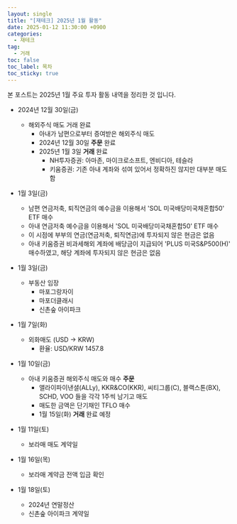 ```yaml
---
layout: single
title: "[재테크] 2025년 1월 활동"
date: 2025-01-12 11:30:00 +0900
categories: 
  - 재테크
tag: 
  - 거래
toc: false
toc_label: 목차
toc_sticky: true
---
```


본 포스트는 2025년 1월 주요 투자 활동 내역을 정리한 것 입니다.

* 2024년 12월 30일(금)
  - 해외주식 매도 거래 완료
    - 아내가 남편으로부터 증여받은 해외주식 매도 
    - 2024년 12월 30일 **주문** 완료
    - 2025년 1월 3일 **거래** 완료
      - NH투자증권: 아마존, 마이크로소프트, 엔비디아, 테슬라
      - 키움증권: 기존 아내 계좌와 섞여 있어서 정확하진 않지만 대부분 매도함

* 1월 3일(금)
  - 남편 연금저축, 퇴직연금의 예수금을 이용해서 'SOL 미국배당미국채혼합50' ETF 매수
  - 아내 연금저축 예수금을 이용해서 'SOL 미국배당미국채혼합50' ETF 매수
  - 이 시점에 부부의 연금(연금저축, 퇴직연금)에 투자되지 않은 현금은 없음
  - 아내 키움증권 비과세해외 계좌에 배당금이 지급되어 'PLUS 미국S&P500(H)' 매수하였고, 해당 계좌에 투자되지 않은 현금은 없음 

* 1월 3일(금)
  - 부동산 임장
    - 마포그랑자이
    - 마포더클래시
    - 신촌숲 아이파크

* 1월 7일(화)
  - 외화매도 (USD -> KRW)
    - 환율: USD/KRW 1457.8

* 1월 10일(금)
  - 아내 키움증권 해외주식 매도와 매수 **주문**
    - 앨라이파이낸셜(ALLy), KKR&CO(KKR), 씨티그룹(C), 블랙스톤(BX), SCHD, VOO 들을 각각 1주씩 남기고 매도
    - 매도한 금액은 단기채인 TFLO 매수
    - 1월 15일(화) **거래** 완료 예정

* 1월 11일(토)
  - 보라매 매도 계약일

* 1월 16일(목)
  - 보라매 계약금 전액 입금 확인

* 1월 18일(토)
  - 2024년 연말정산
  - 신촌숲 아이파크 계약일

